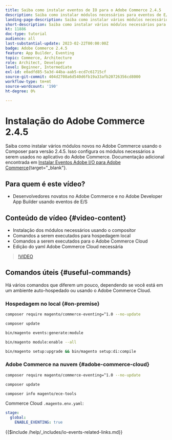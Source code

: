 ```yaml
---
title: Saiba como instalar eventos de IO para o Adobe Commerce 2.4.5
description: Saiba como instalar módulos necessários para eventos de E/S no Adobe Commerce 2.4.5 para uso no Adobe Developer App Builder
landing-page-description: Saiba como instalar vários módulos necessários para o Adobe Commerce 2.4.5 usando o Composer.
short-description: Saiba como instalar vários módulos necessários para o Adobe Commerce 2.4.5 usando o Composer.
kt: 11886
doc-type: tutorial
audience: all
last-substantial-update: 2023-02-22T00:00:00Z
badge: Adobe Commerce 2.4.5
feature: App Builder, Eventing
topic: Commerce, Architecture
role: Architect, Developer
level: Beginner, Intermediate
exl-id: e0adfd85-5a3d-44ba-aab5-ecd7c61715cf
source-git-commit: 404d2708a6d540d6fb19a33afb20726356cd8000
workflow-type: tm+mt
source-wordcount: '190'
ht-degree: 0%

---
```


# Instalação do Adobe Commerce 2.4.5

Saiba como instalar vários módulos novos no Adobe Commerce usando o Composer para versão 2.4.5. Isso configura os módulos necessários a serem usados no aplicativo do Adobe Commerce. Documentação adicional encontrada em [Instalar Eventos Adobe I/O para Adobe Commerce](https://developer.adobe.com/commerce/events/get-started/installation/){target="_blank"}.

## Para quem é este vídeo?

* Desenvolvedores novatos no Adobe Commerce e no Adobe Developer App Builder usando eventos de E/S

## Conteúdo de vídeo {#video-content}

* Instalação dos módulos necessários usando o compositor
* Comandos a serem executados para hospedagem local
* Comandos a serem executados para o Adobe Commerce Cloud
* Edição do yaml Adobe Commerce Cloud necessária

>[!VIDEO](https://video.tv.adobe.com/v/3415794?quality=12&learn=on)

## Comandos úteis {#useful-commands}

Há vários comandos que diferem um pouco, dependendo se você está em um ambiente auto-hospedado ou usando o Adobe Commerce Cloud.

### Hospedagem no local {#on-premise}

```bash
composer require magento/commerce-eventing=^1.0 --no-update

composer update

bin/magento events:generate:module

bin/magento module:enable --all

bin/magento setup:upgrade && bin/magento setup:di:compile
```

### Adobe Commerce na nuvem {#adobe-commerce-cloud}

```bash
composer require magento/commerce-eventing=^1.0 --no-update

composer update

composer info magento/ece-tools
```

Commerce Cloud `.magento.env.yaml`:

```yaml
stage:
  global:
    ENABLE_EVENTING: true
```

{{$include /help/_includes/io-events-related-links.md}}
